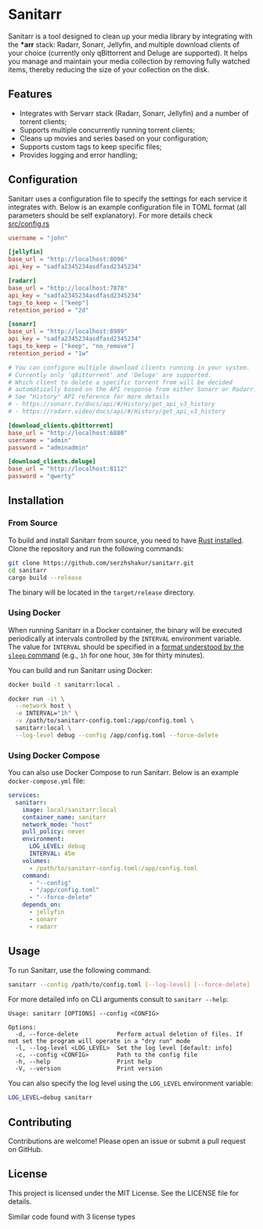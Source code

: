 # Sanitarr

Sanitarr is a tool designed to clean up your media library by integrating with
the **\*arr** stack: Radarr, Sonarr, Jellyfin, and multiple download clients of
your choice (currently only qBittorrent and Deluge are supported). It helps you
manage and maintain your media collection by removing fully watched items,
thereby reducing the size of your collection on the disk.

## Features

- Integrates with Servarr stack (Radarr, Sonarr, Jellyfin) and a number of
  torrent clients;
- Supports multiple concurrently running torrent clients;
- Cleans up movies and series based on your configuration;
- Supports custom tags to keep specific files;
- Provides logging and error handling;

## Configuration

Sanitarr uses a configuration file to specify the settings for each service it
integrates with. Below is an example configuration file in TOML format (all
parameters should be self explanatory). For more details check
[src/config.rs](src/config.rs)

```toml
username = "john"

[jellyfin]
base_url = "http://localhost:8096"
api_key = "sadfa2345234asdfasd2345234"

[radarr]
base_url = "http://localhost:7878"
api_key = "sadfa2345234asdfasd2345234"
tags_to_keep = ["keep"]
retention_period = "2d"

[sonarr]
base_url = "http://localhost:8989"
api_key = "sadfa2345234asdfasd2345234"
tags_to_keep = ["keep", "no_remove"]
retention_period = "1w"

# You can configure multiple download clients running in your system.
# Currently only 'qBittorrent' and 'Deluge' are supported.
# Which client to delete a specific torrent from will be decided 
# automatically based on the API response from either Sonarr or Radarr.
# See "History" API reference for more details
# - https://sonarr.tv/docs/api/#/History/get_api_v3_history
# - https://radarr.video/docs/api/#/History/get_api_v3_history

[download_clients.qbittorrent]
base_url = "http://localhost:6880"
username = "admin"
password = "adminadmin"

[download_clients.deluge]
base_url = "http://localhost:8112"
password = "qwerty"
```

## Installation

### From Source

To build and install Sanitarr from source, you need to have [Rust
installed](https://www.rust-lang.org/tools/install). Clone the repository and
run the following commands:

```sh
git clone https://github.com/serzhshakur/sanitarr.git
cd sanitarr
cargo build --release
```

The binary will be located in the `target/release` directory.

### Using Docker

When running Sanitarr in a Docker container, the binary will be executed
periodically at intervals controlled by the `INTERVAL` environment variable. The
value for `INTERVAL` should be specified in a [format understood by the `sleep`
command](https://www.gnu.org/software/coreutils/manual/html_node/sleep-invocation.html#sleep_003a-Delay-for-a-specified-time)
(e.g., `1h` for one hour, `30m` for thirty minutes).

You can build and run Sanitarr using Docker:

```sh
docker build -t sanitarr:local .

docker run -it \
  --network host \
  -e INTERVAL="1h" \
  -v /path/to/sanitarr-config.toml:/app/config.toml \
  sanitarr:local \
  --log-level debug --config /app/config.toml --force-delete
```

### Using Docker Compose

You can also use Docker Compose to run Sanitarr. Below is an example
`docker-compose.yml` file:

```yaml
services:
  sanitarr:
    image: local/sanitarr:local
    container_name: sanitarr
    network_mode: "host"
    pull_policy: never
    environment:
      LOG_LEVEL: debug
      INTERVAL: 45m
    volumes:
      - /path/to/sanitarr-config.toml:/app/config.toml
    command: 
      - "--config"
      - "/app/config.toml"
      - "--force-delete"
    depends_on:
      - jellyfin
      - sonarr
      - radarr
```

## Usage

To run Sanitarr, use the following command:

```sh
sanitarr --config /path/to/config.toml [--log-level] [--force-delete]
```

For more detailed info on CLI arguments consult to `sanitarr --help`:

```
Usage: sanitarr [OPTIONS] --config <CONFIG>

Options:
  -d, --force-delete           Perform actual deletion of files. If not set the program will operate in a "dry run" mode
  -l, --log-level <LOG_LEVEL>  Set the log level [default: info]
  -c, --config <CONFIG>        Path to the config file
  -h, --help                   Print help
  -V, --version                Print version

```

You can also specify the log level using the `LOG_LEVEL` environment variable:

```sh
LOG_LEVEL=debug sanitarr
```

## Contributing

Contributions are welcome! Please open an issue or submit a pull request on
GitHub.

## License

This project is licensed under the MIT License. See the LICENSE file for
details.

Similar code found with 3 license types
